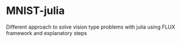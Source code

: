 # MNIST-julia
Different approach to solve vision type problems with julia using FLUX framework and explanatory steps
